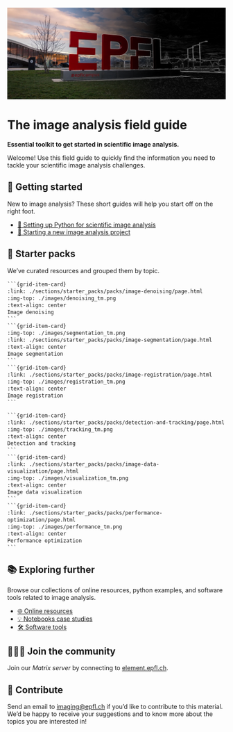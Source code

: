 ![epfl](images/epfl.png)

# The image analysis field guide

**Essential toolkit to get started in scientific image analysis.**

Welcome! Use this field guide to quickly find the information you need to tackle your scientific image analysis challenges.

## 🔖 Getting started

New to image analysis? These short guides will help you start off on the right foot.

- [🐍 Setting up Python for scientific image analysis](./sections/getting_started/pages/python_setup.md)
- [🚩 Starting a new image analysis project](./sections/getting_started/pages/new_project.md)

## 🚀 Starter packs

We’ve curated resources and grouped them by topic.

````{grid} 1 1 2 3
```{grid-item-card}
:link: ./sections/starter_packs/packs/image-denoising/page.html
:img-top: ./images/denoising_tm.png
:text-align: center
Image denoising
```
```{grid-item-card}
:img-top: ./images/segmentation_tm.png
:link: ./sections/starter_packs/packs/image-segmentation/page.html
:text-align: center
Image segmentation
```
```{grid-item-card}
:link: ./sections/starter_packs/packs/image-registration/page.html
:img-top: ./images/registration_tm.png
:text-align: center
Image registration
```
````
````{grid} 1 1 2 3
```{grid-item-card}
:link: ./sections/starter_packs/packs/detection-and-tracking/page.html
:img-top: ./images/tracking_tm.png
:text-align: center
Detection and tracking
```
```{grid-item-card}
:link: ./sections/starter_packs/packs/image-data-visualization/page.html
:img-top: ./images/visualization_tm.png
:text-align: center
Image data visualization
```
```{grid-item-card}
:link: ./sections/starter_packs/packs/performance-optimization/page.html
:img-top: ./images/performance_tm.png
:text-align: center
Performance optimization
```
````

## 📚 Exploring further

Browse our collections of online resources, python examples, and software tools related to image analysis.

- [🌐 Online resources](./sections/exploring_further/online_resources/page.md)
- [💡 Notebooks case studies](./sections/exploring_further/notebook_case_studies/page.md)
- [🛠️ Software tools](./sections/exploring_further/software_tools/page.md)

## 🧑‍🤝‍🧑 Join the community

Join our *Matrix server* by connecting to [element.epfl.ch](https://element.epfl.ch/#/room/#image_analysis_hub-launchpad:epfl.ch).

## 🤝 Contribute

Send an email to imaging@epfl.ch if you’d like to contribute to this material. We’d be happy to receive your suggestions and to know more about the topics you are interested in!
